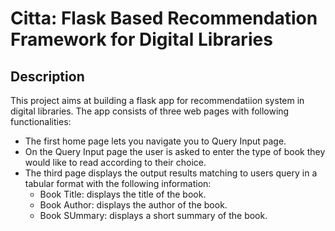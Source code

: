 
# Citta: Flask Based Recommendation Framework for Digital Libraries

## Description

This project aims at building a flask app for recommendatiion system in digital libraries. The app consists of three web pages with
following functionalities:
- The first home page lets you navigate you to Query Input page.
- On the Query Input page the user is asked to enter the type of book they would like to read according to their choice.
- The third page displays the output results matching to users query in a tabular format with the following information:
  - Book Title: displays the title of the book.
  - Book Author: displays the author of the book.
  - Book SUmmary: displays a short summary of the book.
